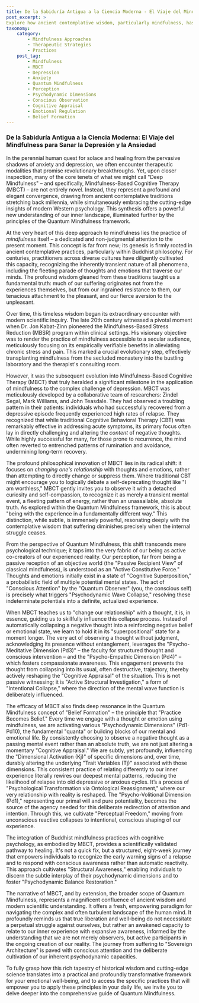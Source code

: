 ```yaml
---
title: De la Sabiduría Antigua a la Ciencia Moderna - El Viaje del Mindfulness para Sanar la Depresión y la Ansiedad
post_excerpt: >
Explore how ancient contemplative wisdom, particularly mindfulness, has converged with modern Western psychology to create transformative approaches like Mindfulness-Based Cognitive Therapy (MBCT) for depression and anxiety. This post delves into the Quantum Mindfulness framework, revealing how these practices go beyond passive observation to actively reshape our internal reality, influencing the very "collapse" of our mental states and fostering lasting well-being through psychodynamic alignment and volitional agency.
taxonomy:
    category:
        - Mindfulness Approaches
        - Therapeutic Strategies
        - Practices
    post_tag:
        - Mindfulness
        - MBCT
        - Depression
        - Anxiety
        - Quantum Mindfulness
        - Perception
        - Psychodynamic Dimensions
        - Conscious Observation
        - Cognitive Appraisal
        - Emotional Regulation
        - Belief Formation
---
```

### De la Sabiduría Antigua a la Ciencia Moderna: El Viaje del Mindfulness para Sanar la Depresión y la Ansiedad

In the perennial human quest for solace and healing from the pervasive shadows of anxiety and depression, we often encounter therapeutic modalities that promise revolutionary breakthroughs. Yet, upon closer inspection, many of the core tenets of what we might call "Deep Mindfulness" – and specifically, Mindfulness-Based Cognitive Therapy (MBCT) – are not entirely novel. Instead, they represent a profound and elegant convergence, drawing from ancient contemplative traditions stretching back millennia, while simultaneously embracing the cutting-edge insights of modern Western psychology. This synthesis offers a powerful new understanding of our inner landscape, illuminated further by the principles of the Quantum Mindfulness framework.

At the very heart of this deep approach to mindfulness lies the practice of *mindfulness* itself – a dedicated and non-judgmental attention to the present moment. This concept is far from new; its genesis is firmly rooted in ancient contemplative practices, particularly within Buddhist philosophy. For centuries, practitioners across diverse cultures have diligently cultivated this capacity, recognizing the inherently transient nature of all phenomena, including the fleeting parade of thoughts and emotions that traverse our minds. The profound wisdom gleaned from these traditions taught us a fundamental truth: much of our suffering originates not from the experiences themselves, but from our ingrained resistance to them, our tenacious attachment to the pleasant, and our fierce aversion to the unpleasant.

Over time, this timeless wisdom began its extraordinary encounter with modern scientific inquiry. The late 20th century witnessed a pivotal moment when Dr. Jon Kabat-Zinn pioneered the Mindfulness-Based Stress Reduction (MBSR) program within clinical settings. His visionary objective was to render the practice of mindfulness accessible to a secular audience, meticulously focusing on its empirically verifiable benefits in alleviating chronic stress and pain. This marked a crucial evolutionary step, effectively transplanting mindfulness from the secluded monastery into the bustling laboratory and the therapist's consulting room.

However, it was the subsequent evolution into Mindfulness-Based Cognitive Therapy (MBCT) that truly heralded a significant milestone in the application of mindfulness to the complex challenge of depression. MBCT was meticulously developed by a collaborative team of researchers: Zindel Segal, Mark Williams, and John Teasdale. They had observed a troubling pattern in their patients: individuals who had successfully recovered from a depressive episode frequently experienced high rates of relapse. They recognized that while traditional Cognitive Behavioral Therapy (CBT) was remarkably effective in addressing acute symptoms, its primary focus often lay in directly challenging and altering the *content* of negative thoughts. While highly successful for many, for those prone to recurrence, the mind often reverted to entrenched patterns of rumination and avoidance, undermining long-term recovery.

The profound philosophical innovation of MBCT lies in its radical shift: it focuses on *changing one's relationship* with thoughts and emotions, rather than attempting to directly change or suppress them. Where traditional CBT might encourage you to logically debate a self-deprecating thought like "I am worthless," MBCT gently invites you to observe it with a detached curiosity and self-compassion, to recognize it as merely a transient mental event, a fleeting pattern of energy, rather than an unassailable, absolute truth. As explored within the Quantum Mindfulness framework, this is about "being with the experience in a fundamentally different way." This distinction, while subtle, is immensely powerful, resonating deeply with the contemplative wisdom that suffering diminishes precisely when the internal struggle ceases.

From the perspective of Quantum Mindfulness, this shift transcends mere psychological technique; it taps into the very fabric of our being as active co-creators of our experienced reality. Our perception, far from being a passive reception of an objective world (the "Passive Recipient View" of classical mindfulness), is understood as an "Active Constitutive Force." Thoughts and emotions initially exist in a state of "Cognitive Superposition," a probabilistic field of multiple potential mental states. The act of "Conscious Attention" by the "Quantum Observer" (you, the conscious self) is precisely what triggers "Psychodynamic Wave Collapse," resolving these indeterminate potentials into a definite, actualized experience.

When MBCT teaches us to "change our relationship" with a thought, it is, in essence, guiding us to skillfully influence this collapse process. Instead of automatically collapsing a negative thought into a reinforcing negative belief or emotional state, we learn to hold it in its "superpositional" state for a moment longer. The very act of observing a thought without judgment, acknowledging its presence without entanglement, leverages the "Psycho-Meditative Dimension (Pd3)" – the faculty for structured thought and conscious intervention – and the "Psycho-Empathic Dimension (Pd4)" – which fosters compassionate awareness. This engagement prevents the thought from collapsing into its usual, often destructive, trajectory, thereby actively reshaping the "Cognitive Appraisal" of the situation. This is not passive witnessing; it is "Active Structural Investigation," a form of "Intentional Collapse," where the direction of the mental wave function is deliberately influenced.

The efficacy of MBCT also finds deep resonance in the Quantum Mindfulness concept of "Belief Formation" – the principle that "Practice Becomes Belief." Every time we engage with a thought or emotion using mindfulness, we are activating various "Psychodynamic Dimensions" (Pd1-Pd10), the fundamental "quanta" or building blocks of our mental and emotional life. By consistently choosing to observe a negative thought as a passing mental event rather than an absolute truth, we are not just altering a momentary "Cognitive Appraisal." We are subtly, yet profoundly, influencing the "Dimensional Activation (Kj)" of specific dimensions and, over time, durably altering the underlying "Trait Variables (Tj)" associated with those dimensions. This consistent practice of relating differently to our inner experience literally rewires our deepest mental patterns, reducing the likelihood of relapse into old depressive or anxious cycles. It’s a process of "Psychological Transformation via Ontological Reassignment," where our very relationship with reality is reshaped. The "Psycho-Volitional Dimension (Pd1)," representing our primal will and pure potentiality, becomes the source of the agency needed for this deliberate redirection of attention and intention. Through this, we cultivate "Perceptual Freedom," moving from unconscious reactive collapses to intentional, conscious shaping of our experience.

The integration of Buddhist mindfulness practices with cognitive psychology, as embodied by MBCT, provides a scientifically validated pathway to healing. It's not a quick fix, but a structured, eight-week journey that empowers individuals to recognize the early warning signs of a relapse and to respond with conscious awareness rather than automatic reactivity. This approach cultivates "Structural Awareness," enabling individuals to discern the subtle interplay of their psychodynamic dimensions and to foster "Psychodynamic Balance Restoration."

The narrative of MBCT, and by extension, the broader scope of Quantum Mindfulness, represents a magnificent confluence of ancient wisdom and modern scientific understanding. It offers a fresh, empowering paradigm for navigating the complex and often turbulent landscape of the human mind. It profoundly reminds us that true liberation and well-being do not necessitate a perpetual struggle against ourselves, but rather an awakened capacity to relate to our inner experience with expansive awareness, informed by the understanding that we are not merely observers, but active participants in the ongoing creation of our reality. The journey from suffering to "Sovereign Architecture" is paved with conscious attention and the deliberate cultivation of our inherent psychodynamic capacities.

To fully grasp how this rich tapestry of historical wisdom and cutting-edge science translates into a practical and profoundly transformative framework for your emotional well-being, and to access the specific practices that will empower you to apply these principles in your daily life, we invite you to delve deeper into the comprehensive guide of Quantum Mindfulness.
